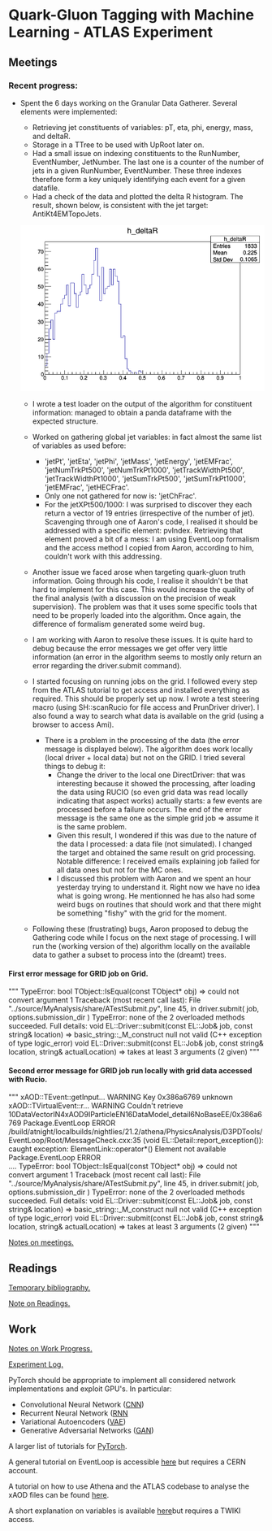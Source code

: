 # Quark-Gluon Tagging with Machine Learning - ATLAS Experiment
## Meetings
### Recent progress: 
* Spent the 6 days working on the Granular Data Gatherer. Several elements were implemented:
    * Retrieving jet constituents of variables: pT, eta, phi, energy, mass, and deltaR. 
    * Storage in a TTree to be used with UpRoot later on.
    * Had a small issue on indexing constituents to the RunNumber, EventNumber, JetNumber. The last one is a counter of the number of jets in a given RunNumber, EventNumber. These three indexes therefore form a key uniquely identifying each event for a given datafile. 
    * Had a check of the data and plotted the delta R histogram. The result, shown below, is consistent with the jet target: AntiKt4EMTopoJets.  
    
    <p float="center">
    <img src="Readme_Result/histdeltaR_jet_constituent.png" width="700" />
    </p>
    
    * I wrote a test loader on the output of the algorithm for constituent information: managed to obtain a panda dataframe with the expected structure.
    
    * Worked on gathering global jet variables: in fact almost the same list of variables as used before:
        * 'jetPt', 'jetEta', 'jetPhi', 'jetMass', 'jetEnergy', 'jetEMFrac',  'jetNumTrkPt500', 'jetNumTrkPt1000', 'jetTrackWidthPt500', 'jetTrackWidthPt1000', 'jetSumTrkPt500', 'jetSumTrkPt1000', 'jetEMFrac', 'jetHECFrac'.
        * Only one not gathered for now is:  'jetChFrac'.
        * For the jetXPt500/1000: I was surprised to discover they each return a vector of 19 entries (irrespective of the number of jet). Scavenging through one of Aaron's code, I realised it should be addressed with a specific element: pvIndex. Retrieving that element proved a bit of a mess: I am using EventLoop formalism and the access method I copied from Aaron, according to him, couldn't work with this addressing. 
    * Another issue we faced arose when targeting quark-gluon truth information. Going through his code, I realise it shouldn't be that hard to implement for this case. This would increase the quality of the final analysis (with a discussion on the precision of weak supervision). The problem was that it uses some specific tools that need to be properly loaded into the algorithm. Once again, the difference of formalism generated some weird bug.
    * I am working with Aaron to resolve these issues. It is quite hard to debug because the error messages we get offer very little information (an error in the algorithm seems to mostly only return an error regarding the driver.submit command).
    
    * I started focusing on running jobs on the grid. I followed every step from the ATLAS tutorial to get access and installed everything as required. This should be properly set up now. I wrote a test steering macro (using SH::scanRucio for file access and PrunDriver driver). I also found a way to search what data is available on the grid (using a browser to access Ami). 
        * There is a problem in the processing of the data (the error message is displayed below). The algorithm does work locally (local driver + local data) but not on the GRID. I tried several things to debug it:
            * Change the driver to the local one DirectDriver: that was interesting because it showed the processing, after loading the data using RUCIO (so even grid data was read locally indicating that aspect works) actually starts: a few events are processed before a failure occurs. The end of the error message is the same one as the simple grid job => assume it is the same problem. 
            * Given this result, I wondered if this was due to the nature of the data I processed: a data file (not simulated). I changed the target and obtained the same result on grid processing. Notable difference: I received emails explaining job failed for all data ones but not for the MC ones.
            * I discussed this problem with Aaron and we spent an hour yesterday trying to understand it. Right now we have no idea what is going wrong. He mentionned he has also had some weird bugs on routines that should work and that there might be something "fishy" with the grid for the moment. 
            
    * Following these (frustrating) bugs, Aaron proposed to debug the Gathering code while I focus on the next stage of processing. I will run the (working version of the) algorithm locally on the available data to gather a subset to process into the (dreamt) trees. 
                

#### First error message for GRID job on Grid. 
"""
TypeError: bool TObject::IsEqual(const TObject* obj) =>
could not convert argument 1
Traceback (most recent call last):
File "../source/MyAnalysis/share/ATestSubmit.py", line 45, in <module>
driver.submit( job, options.submission_dir )
TypeError: none of the 2 overloaded methods succeeded. Full details:
void EL::Driver::submit(const EL::Job& job, const string& location) =>
basic_string::_M_construct null not valid (C++ exception of type logic_error)
void EL::Driver::submit(const EL::Job& job, const string& location, string& actualLocation) =>
takes at least 3 arguments (2 given)
"""

#### Second error message for GRID job run locally with grid data accessed with Rucio. 
"""
xAOD::TEvent::getInput... WARNING Key 0x386a6769 unknown
xAOD::TVirtualEvent::r... WARNING Couldn't retrieve 10DataVectorIN4xAOD9IParticleEN16DataModel_detail6NoBaseEE/0x386a6769
Package.EventLoop        ERROR   /build/atnight/localbuilds/nightlies/21.2/athena/PhysicsAnalysis/D3PDTools/EventLoop/Root/MessageCheck.cxx:35 (void EL::Detail::report_exception()): caught exception: ElementLink::operator*() Element not available
Package.EventLoop        ERROR   
....
TypeError: bool TObject::IsEqual(const TObject* obj) =>
could not convert argument 1
Traceback (most recent call last):
File "../source/MyAnalysis/share/ATestSubmit.py", line 45, in <module>
driver.submit( job, options.submission_dir )
TypeError: none of the 2 overloaded methods succeeded. Full details:
void EL::Driver::submit(const EL::Job& job, const string& location) =>
basic_string::_M_construct null not valid (C++ exception of type logic_error)
void EL::Driver::submit(const EL::Job& job, const string& location, string& actualLocation) =>
takes at least 3 arguments (2 given)
"""



[Notes on meetings.](https://docs.google.com/document/d/1mPCNGwLqUHwPWRzEXwxDVAvANspSMXEBrSzKO49E8Ds/edit?usp=sharing)

## Readings
[Temporary bibliography.](https://docs.google.com/document/d/1T0P84bvZvcEdx9cvs6z_uXsKWNDNlzjyWbvqWfU1s5I/edit)

[Note on Readings.](https://docs.google.com/document/d/1u7orIhStgtNy6GY1Ix_eOC2UjRiMTey7CkkDW5u7Oxg/edit?usp=sharing)

## Work
[Notes on Work Progress.](https://docs.google.com/document/d/1REFWLDmTNmnLVJMIwqeWt13o8EeNrBTAoQybtgy6I2A/edit?usp=sharing)

[Experiment Log.](https://docs.google.com/spreadsheets/d/1Yu8Fxa3OA3b5M0SDpXkCFffr_e0Qvg-HA2QqpyZvl-I/edit?usp=sharing)

PyTorch should be appropriate to implement all considered network implementations and exploit GPU's. In particular:
* Convolutional Neural Network ([CNN](https://pytorch.org/tutorials/beginner/blitz/cifar10_tutorial.html))
* Recurrent Neural Network ([RNN](https://pytorch.org/tutorials/intermediate/char_rnn_classification_tutorial.html)
* Variational Autoencoders ([VAE](https://pyro.ai/examples/vae.html))
* Generative Adversarial Networks ([GAN](https://pytorch.org/tutorials/beginner/dcgan_faces_tutorial.html))

A larger list of tutorials for [PyTorch](https://pytorch.org/tutorials/). 

A general tutorial on EventLoop is accessible [here](https://twiki.cern.ch/twiki/bin/viewauth/AtlasProtected/EventLoop#Grid_Driver) but requires a CERN account.

A tutorial on how to use Athena and the ATLAS codebase to analyse the xAOD files can be found [here](https://atlassoftwaredocs.web.cern.ch/ABtutorial/alg_basic_intro/).

A short explanation on variables is available [here](https://twiki.cern.ch/twiki/bin/viewauth/AtlasProtected/Run2JetMoments)but requires a TWIKI access. 
